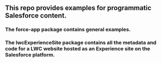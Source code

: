 ## This repo provides examples for programmatic Salesforce content.
### The force-app package contains general examples.
### The lwcExperienceSite package contains all the metadata and code for a LWC website hosted as an Experience site on the Salesforce platform.
